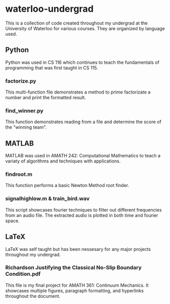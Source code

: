 # waterloo-undergrad
This is a collection of code created throughout my undergrad at the University of Waterloo for various courses. They are organized by language used.

## Python
Python was used in CS 116 which continues to teach the fundamentals of programming that was first taught in CS 115.
### factorize.py
This multi-function file demonstrates a method to prime factorizate a number and print the formatted result.
### find_winner.py
This function demonstrates reading from a file and determine the score of the "winning team".

## MATLAB
MATLAB was used in AMATH 242: Computational Mathematics to teach a variaty of algorithms and techniques with applications.
### findroot.m
This function performs a basic Newton Method root finder.
### signalhighlow.m & train_bird.wav
This script showcases fourier techniques to filter out different frequencies from an audio file. The extracted audio is plotted in both time and fourier space.

## LaTeX
LaTeX was self taught but has been nessesary for any major projects throughout my undergrad.
### Richardson Justifying the Classical No-Slip Boundary Condition.pdf
This file is my final project for AMATH 361: Continuum Mechanics. It showcases multiple figures, paragraph formatting, and hyperlinks throughout the document. 

